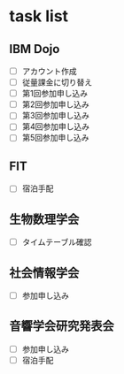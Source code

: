 # task list  
## IBM Dojo  
- [ ] アカウント作成  
- [ ] 従量課金に切り替え
- [ ] 第1回参加申し込み  
- [ ] 第2回参加申し込み  
- [ ] 第3回参加申し込み  
- [ ] 第4回参加申し込み  
- [ ] 第5回参加申し込み    
## FIT  
- [ ] 宿泊手配  
## 生物数理学会  
- [ ] タイムテーブル確認  
## 社会情報学会  
- [ ] 参加申し込み
## 音響学会研究発表会  
- [ ] 参加申し込み  
- [ ] 宿泊手配
